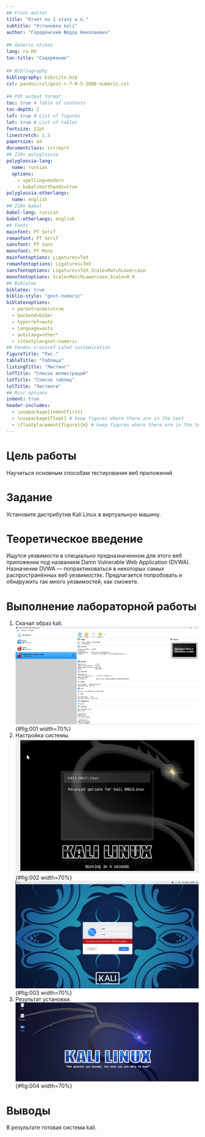 ```yaml
---
## Front matter
title: "Отчёт по 1 этапу и.п."
subtitle: "Установка kali"
author: "Городянский Фёдор Николаевич"

## Generic otions
lang: ru-RU
toc-title: "Содержание"

## Bibliography
bibliography: bib/cite.bib
csl: pandoc/csl/gost-r-7-0-5-2008-numeric.csl

## Pdf output format
toc: true # Table of contents
toc-depth: 2
lof: true # List of figures
lot: true # List of tables
fontsize: 12pt
linestretch: 1.5
papersize: a4
documentclass: scrreprt
## I18n polyglossia
polyglossia-lang:
  name: russian
  options:
	- spelling=modern
	- babelshorthands=true
polyglossia-otherlangs:
  name: english
## I18n babel
babel-lang: russian
babel-otherlangs: english
## Fonts
mainfont: PT Serif
romanfont: PT Serif
sansfont: PT Sans
monofont: PT Mono
mainfontoptions: Ligatures=TeX
romanfontoptions: Ligatures=TeX
sansfontoptions: Ligatures=TeX,Scale=MatchLowercase
monofontoptions: Scale=MatchLowercase,Scale=0.9
## Biblatex
biblatex: true
biblio-style: "gost-numeric"
biblatexoptions:
  - parentracker=true
  - backend=biber
  - hyperref=auto
  - language=auto
  - autolang=other*
  - citestyle=gost-numeric
## Pandoc-crossref LaTeX customization
figureTitle: "Рис."
tableTitle: "Таблица"
listingTitle: "Листинг"
lofTitle: "Список иллюстраций"
lotTitle: "Список таблиц"
lolTitle: "Листинги"
## Misc options
indent: true
header-includes:
  - \usepackage{indentfirst}
  - \usepackage{float} # keep figures where there are in the text
  - \floatplacement{figure}{H} # keep figures where there are in the text
---
```


# Цель работы

Научиться основным способам тестирования веб приложений

# Задание

Установите дистрибутив Kali Linux в виртуальную машину.

# Теоретическое введение

Ищутся уязвимости в специально предназначенном для этого веб приложении под названием Damn Vulnerable Web Application (DVWA).
Назначение DVWA — попрактиковаться в некоторых самых распространённых веб уязвимостях.
Предлагается попробовать и обнаружить так много уязвимостей, как сможете.


# Выполнение лабораторной работы

1. Скачал образ kali.
![образ](image/1.png){#fig:001 width=70%}
2. Настройка системы.
![настройка](image/2.png){#fig:002 width=70%}
![настройка](image/3.png){#fig:003 width=70%}
3. Результат установки.
![результат](image/4.png){#fig:004 width=70%}

# Выводы

В результате готовая система kali.

